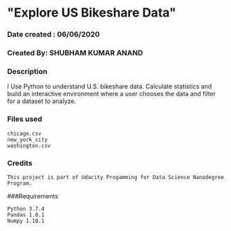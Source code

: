 # "Explore US Bikeshare Data"

### Date created : 06/06/2020
### Created By: SHUBHAM KUMAR ANAND

### Description
I Use Python to understand U.S. bikeshare data. Calculate statistics and build an interactive environment where a user chooses the data and filter for a dataset to analyze.

### Files used

    chicago.csv
    new_york_city
    washington.csv

### Credits
     
	This project is part of Udacity Progamming for Data Science Nanodegree Program.


###Requirements

    Python 3.7.4
    Pandas 1.0.1
    Numpy 1.18.1

